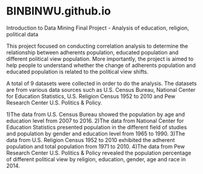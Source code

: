 # BINBINWU.github.io
Introduction to Data Mining Final Project - Analysis of education, religion, political data

This project focused on conducting correlation analysis to determine the relationship between adherents population, educated population and different political view population. More importantly, the project is aimed to help people to understand whether the change of adherents population and educated population is related to the political view shifts. 

A total of 9 datasets were collected in order to do the analysis. 
The datasets are from various data sources such as U.S. Census Bureau, National Center for Education Statistics, U.S. Religion Census 1952 to 2010 and Pew Research Center U.S. Politics & Policy. 

1)The data from U.S. Census Bureau showed the population by age and education level from 2007 to 2016.
2)The data from National Center for Education Statistics presented population in the different field of studies and population by gender and education level from 1965 to 1990.
3)The data from U.S. Religion Census 1952 to 2010 exhibited the adherent population and total population from 1971 to 2010.
4)The data from Pew Research Center U.S. Politics & Policy revealed the population percentage of different political view by religion, education, gender, age and race in 2014.
